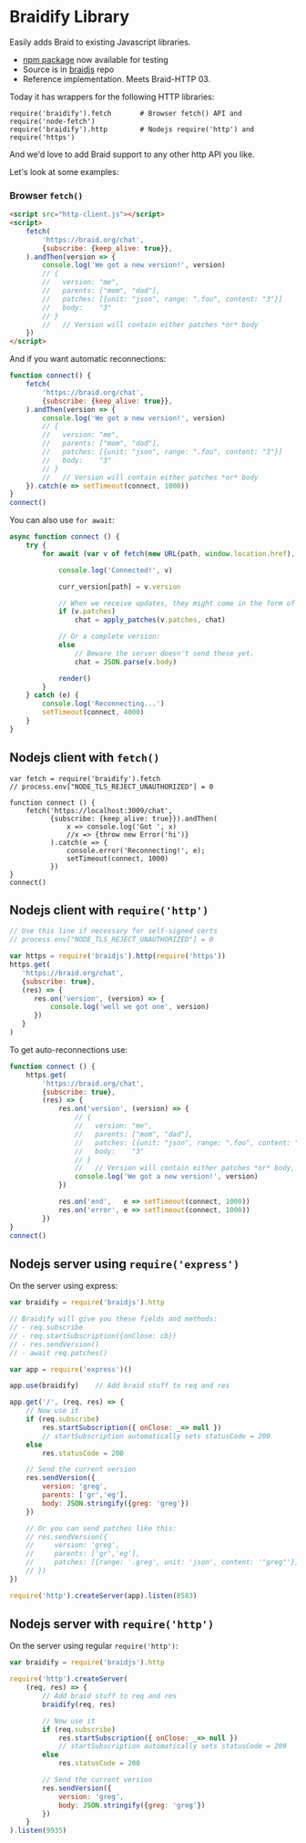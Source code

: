 # Braidify Library

Easily adds Braid to existing Javascript libraries.

- [npm package](https://www.npmjs.com/package/braidify) now available for testing
- Source is in [braidjs](https://github.com/braid-org/braidjs) repo
- Reference implementation. Meets Braid-HTTP 03.

Today it has wrappers for the following HTTP libraries:

```
require('braidify').fetch       # Browser fetch() API and require('node-fetch')
require('braidify').http        # Nodejs require('http') and require('https')
```

And we'd love to add Braid support to any other http API you like.

Let's look at some examples:

### Browser `fetch()`

```html
<script src="http-client.js"></script>
<script>
    fetch(
        'https://braid.org/chat',
        {subscribe: {keep_alive: true}},
    ).andThen(version => {
        console.log('We got a new version!', version)
        // {
        //   version: "me",
        //   parents: ["mom", "dad"],
        //   patches: [{unit: "json", range: ".foo", content: "3"}]
        //   body:    "3"
        // }
        //   // Version will contain either patches *or* body
    })
</script>
```

And if you want automatic reconnections:

```javascript
function connect() {
    fetch(
        'https://braid.org/chat',
        {subscribe: {keep_alive: true}},
    ).andThen(version => {
        console.log('We got a new version!', version)
        // {
        //   version: "me",
        //   parents: ["mom", "dad"],
        //   patches: [{unit: "json", range: ".foo", content: "3"}]
        //   body:    "3"
        // }
        //   // Version will contain either patches *or* body
    }).catch(e => setTimeout(connect, 1000))
}
connect()
```

You can also use `for await`:

```javascript
async function connect () {
    try {
        for await (var v of fetch(new URL(path, window.location.href), {subscribe: {keep_alive: true}})) {

            console.log('Connected!', v)

            curr_version[path] = v.version

            // When we receive updates, they might come in the form of patches:
            if (v.patches)
                chat = apply_patches(v.patches, chat)

            // Or a complete version:
            else
                // Beware the server doesn't send these yet.
                chat = JSON.parse(v.body)

            render()
        }
    } catch (e) {
        console.log('Reconnecting...')
        setTimeout(connect, 4000)
    }
}
```


## Nodejs client with `fetch()`

```
var fetch = require('braidify').fetch
// process.env["NODE_TLS_REJECT_UNAUTHORIZED"] = 0

function connect () {
    fetch('https://localhost:3009/chat',
          {subscribe: {keep_alive: true}}).andThen(
              x => console.log('Got ', x)
              //x => {throw new Error('hi')}
          ).catch(e => {
              console.error('Reconnecting!', e);
              setTimeout(connect, 1000)
          })
}
connect()
```

## Nodejs client with `require('http')`

```javascript
// Use this line if necessary for self-signed certs
// process.env["NODE_TLS_REJECT_UNAUTHORIZED"] = 0

var https = require('braidjs').http(require('https'))
https.get(
   'https://braid.org/chat',
   {subscribe: true},
   (res) => {
      res.on('version', (version) => {
          console.log('well we got one', version)
      })
   }
)
```

To get auto-reconnections use:

```javascript
function connect () {
    https.get(
        'https://braid.org/chat',
        {subscribe: true},
        (res) => {
            res.on('version', (version) => {
                // {
                //   version: "me",
                //   parents: ["mom", "dad"],
                //   patches: [{unit: "json", range: ".foo", content: "3"}]
                //   body:    "3"
                // }
                //   // Version will contain either patches *or* body, but not both
                console.log('We got a new version!', version)
            })

            res.on('end',   e => setTimeout(connect, 1000))
            res.on('error', e => setTimeout(connect, 1000))
        })
}
connect()
```


## Nodejs server using `require('express')`

On the server using express:

```javascript
var braidify = require('braidjs').http

// Braidify will give you these fields and methods:
// - req.subscribe
// - req.startSubscription({onClose: cb})
// - res.sendVersion()
// - await req.patches()

var app = require('express')()

app.use(braidify)    // Add braid stuff to req and res

app.get('/', (req, res) => {
    // Now use it
    if (req.subscribe)
        res.startSubscription({ onClose: _=> null })
        // startSubscription automatically sets statusCode = 209
    else
        res.statusCode = 200

    // Send the current version
    res.sendVersion({
        version: 'greg',
        parents: ['gr','eg'],
        body: JSON.stringify({greg: 'greg'})
    })

    // Or you can send patches like this:
    // res.sendVersion({
    //     version: 'greg',
    //     parents: ['gr','eg'],
    //     patches: [{range: '.greg', unit: 'json', content: '"greg"'}]
    // })
})

require('http').createServer(app).listen(8583)
```

## Nodejs server with `require('http')`

On the server using regular `require('http')`:

```javascript
var braidify = require('braidjs').http

require('http').createServer(
    (req, res) => {
        // Add braid stuff to req and res
        braidify(req, res)

        // Now use it
        if (req.subscribe)
            res.startSubscription({ onClose: _=> null })
            // startSubscription automatically sets statusCode = 209
        else
            res.statusCode = 200

        // Send the current version
        res.sendVersion({
            version: 'greg',
            body: JSON.stringify({greg: 'greg'})
        })
    }
).listen(9935)
```
